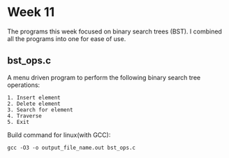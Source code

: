 # Week 11

The programs this week focused on binary search trees (BST). I combined all the programs into one for ease of use.

## bst_ops.c

A menu driven program to perform the following binary search tree operations:

```
1. Insert element
2. Delete element
3. Search for element
4. Traverse
5. Exit
```

Build command for linux(with GCC):

```shell
gcc -O3 -o output_file_name.out bst_ops.c
```
